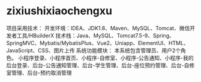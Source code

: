 # zixiushixiaochengxu
项目采用技术： 开发环境：IDEA、JDK1.8、Maven、MySQL、Tomcat、微信开发者工具/HBuilderX 技术栈：Java、MySQL、Tomcat7.5-9、Spring、SpringMVC、Mybatis/MybatisPlus、Vue2、Uniapp、ElementUI、HTML、JavaScript、CSS、图片上传  系统功能模块： 本系统包含管理员、用户2个角色。 小程序登录、小程序首页、小程序-自修室、小程序-公告通知、小程序-我的 后台登录、后台-公告通知管理、后台-学生管理、后台-座位预约管理、后台-自修室管理、后台-预约取消管理
